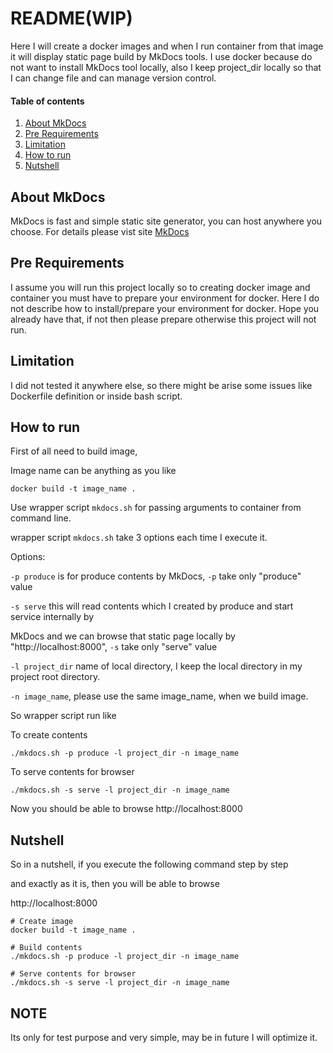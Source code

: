 # README(WIP)

Here I will create a docker images and when I run container from that image it will display static page build by MkDocs tools.
I use docker because do not want to install MkDocs tool locally, also I keep project_dir locally so that I can change file and can manage version control.

#### Table of contents

1. [About MkDocs](#mkdocs)
2. [Pre Requirements](#requirements)
3. [Limitation](#limitation)
4. [How to run](#run)
5. [Nutshell](#nutshell)

## About MkDocs

MkDocs is fast and simple static site generator, you can host anywhere you choose.
For details please vist site [MkDocs](https://www.mkdocs.org/#mkdocs)

## Pre Requirements

I assume you will run this project locally so to creating docker image and container you must have to prepare your environment for docker.
Here I do not describe how to install/prepare your environment for docker. Hope you already have that, if not then please prepare otherwise this project will not run.


## Limitation

I did not tested it anywhere else, so there might be arise some issues like Dockerfile definition or inside bash script.

## How to run


First of all need to build image,

Image name can be anything as you like

```
docker build -t image_name .
```

Use wrapper script `mkdocs.sh` for passing arguments to container
from command line.

wrapper script `mkdocs.sh` take 3 options each time I execute it.

Options:

`-p produce` is for produce contents by MkDocs, `-p` take only "produce" value

`-s serve` this will read contents which I created by produce and start service internally by

MkDocs and we can browse that static page locally by "http://localhost:8000", `-s` take only "serve" value

`-l project_dir` name of local directory, I keep the local directory in my project root directory.

`-n image_name`, please use the same image_name, when we build image.

So wrapper script run like

To create contents
```
./mkdocs.sh -p produce -l project_dir -n image_name
```

To serve contents for browser
```
./mkdocs.sh -s serve -l project_dir -n image_name
```
Now you should be able to browse
http://localhost:8000

## Nutshell

So in a nutshell, if you execute the following command step by step

and exactly as it is, then you will be able to browse

http://localhost:8000

```
# Create image
docker build -t image_name .

# Build contents
./mkdocs.sh -p produce -l project_dir -n image_name

# Serve contents for browser
./mkdocs.sh -s serve -l project_dir -n image_name
```

## NOTE
Its only for test purpose and very simple, may be in future I will optimize it.
